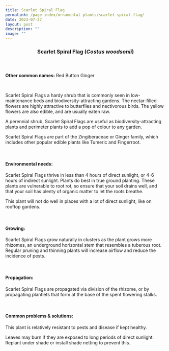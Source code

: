 ```yaml
---
title: Scarlet Spiral Flag
permalink: /page-index/ornamental-plants/scarlet-spiral-flag/
date: 2023-07-27
layout: post
description: ""
image: ""
---
```

<header> 
	<h3>Scarlet Spiral Flag (<em>Costus woodsonii</em>)</h3> 
</header> 
 
<section> 
	<p><strong>Other common names:</strong> Red Button Ginger</p> 
	<br> 
</section> 
 
<section> 
	<p>Scarlet Spiral Flags a hardy shrub that is commonly seen in low-maintenance beds and biodiversity-attracting gardens. The nectar-filled flowers are highly attractive to butterflies and nectivorous birds. The yellow flowers are also edible, and are usually eaten raw.</p>
	<p>A perennial shrub, Scarlet Spiral Flags are useful as biodiversity-attracting plants and perimeter plants to add a pop of colour to any garden.</p>
	<p>Scarlet Spiral Flags are part of the Zingiberaceae or Ginger family, which includes other popular edible plants like Tumeric and Fingerroot.</p>
	 <br> 
</section> 
 
<section> 
  <h4>Environmental needs:</h4> 
    	<p>Scarlet Spiral Flags thrive in less than 4 hours of direct sunlight, or 4-6 hours of indirect sunlight. Plants do best in true ground planting. These plants are vulnerable to root rot, so ensure that your soil drains well, and that your soil has plenty of organic matter to let the roots breathe.</p>
		<p>This plant will not do well in places with a lot of direct sunlight, like on rooftop gardens.</p> 
	<br>
</section>

<section> 
  <h4>Growing:</h4> 
		<p>Scarlet Spiral Flags grow naturally in clusters as the plant grows more rhizomes, an underground horizontal stem that resembles a tuberous root. Regular pruning and thinning plants will increase airflow and reduce the incidence of pests.</p> 
	<br> 
</section> 

<section> 
  <h4>Propagation:</h4> 
		<p>Scarlet Spiral Flags are propagated via division of the rhizome, or by propagating plantlets that form at the base of the spent flowering stalks.</p> 
	<br> 
</section> 
 
<section> 
  <h4>Common problems &amp; solutions:</h4> 
		<p>This plant is relatively resistant to pests and disease if kept healthy.</p>
		<p>Leaves may burn if they are exposed to long periods of direct sunlight. Replant under shade or install shade netting to prevent this.</p>
	<br> 
</section>